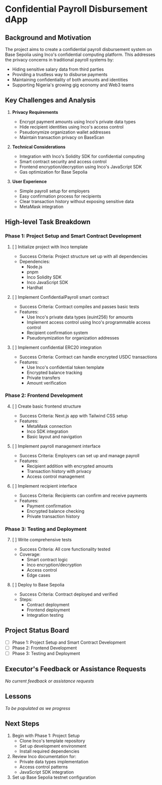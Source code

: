 # Confidential Payroll Disbursement dApp

## Background and Motivation
The project aims to create a confidential payroll disbursement system on Base Sepolia using Inco's confidential computing platform. This addresses the privacy concerns in traditional payroll systems by:
- Hiding sensitive salary data from third parties
- Providing a trustless way to disburse payments
- Maintaining confidentiality of both amounts and identities
- Supporting Nigeria's growing gig economy and Web3 teams

## Key Challenges and Analysis
1. **Privacy Requirements**
   - Encrypt payment amounts using Inco's private data types
   - Hide recipient identities using Inco's access control
   - Pseudonymize organization wallet addresses
   - Maintain transaction privacy on BaseScan

2. **Technical Considerations**
   - Integration with Inco's Solidity SDK for confidential computing
   - Smart contract security and access control
   - Frontend encryption/decryption using Inco's JavaScript SDK
   - Gas optimization for Base Sepolia

3. **User Experience**
   - Simple payroll setup for employers
   - Easy confirmation process for recipients
   - Clear transaction history without exposing sensitive data
   - MetaMask integration

## High-level Task Breakdown

### Phase 1: Project Setup and Smart Contract Development
1. [ ] Initialize project with Inco template
   - Success Criteria: Project structure set up with all dependencies
   - Dependencies: 
     - Node.js
     - pnpm
     - Inco Solidity SDK
     - Inco JavaScript SDK
     - Hardhat

2. [ ] Implement ConfidentialPayroll smart contract
   - Success Criteria: Contract compiles and passes basic tests
   - Features:
     - Use Inco's private data types (euint256) for amounts
     - Implement access control using Inco's programmable access control
     - Recipient confirmation system
     - Pseudonymization for organization addresses

3. [ ] Implement confidential ERC20 integration
   - Success Criteria: Contract can handle encrypted USDC transactions
   - Features:
     - Use Inco's confidential token template
     - Encrypted balance tracking
     - Private transfers
     - Amount verification

### Phase 2: Frontend Development
4. [ ] Create basic frontend structure
   - Success Criteria: Next.js app with Tailwind CSS setup
   - Features:
     - MetaMask connection
     - Inco SDK integration
     - Basic layout and navigation

5. [ ] Implement payroll management interface
   - Success Criteria: Employers can set up and manage payroll
   - Features:
     - Recipient addition with encrypted amounts
     - Transaction history with privacy
     - Access control management

6. [ ] Implement recipient interface
   - Success Criteria: Recipients can confirm and receive payments
   - Features:
     - Payment confirmation
     - Encrypted balance checking
     - Private transaction history

### Phase 3: Testing and Deployment
7. [ ] Write comprehensive tests
   - Success Criteria: All core functionality tested
   - Coverage:
     - Smart contract logic
     - Inco encryption/decryption
     - Access control
     - Edge cases

8. [ ] Deploy to Base Sepolia
   - Success Criteria: Contract deployed and verified
   - Steps:
     - Contract deployment
     - Frontend deployment
     - Integration testing

## Project Status Board
- [ ] Phase 1: Project Setup and Smart Contract Development
- [ ] Phase 2: Frontend Development
- [ ] Phase 3: Testing and Deployment

## Executor's Feedback or Assistance Requests
*No current feedback or assistance requests*

## Lessons
*To be populated as we progress*

## Next Steps
1. Begin with Phase 1: Project Setup
   - Clone Inco's template repository
   - Set up development environment
   - Install required dependencies
2. Review Inco documentation for:
   - Private data types implementation
   - Access control patterns
   - JavaScript SDK integration
3. Set up Base Sepolia testnet configuration 